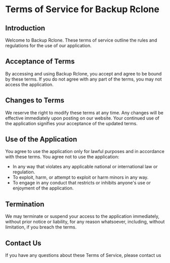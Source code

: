 # Terms of Service for Backup Rclone

## Introduction

Welcome to Backup Rclone. These terms of service outline the rules and regulations for the use of our application.

## Acceptance of Terms

By accessing and using Backup Rclone, you accept and agree to be bound by these terms. If you do not agree with any part of the terms, you may not access the application.

## Changes to Terms

We reserve the right to modify these terms at any time. Any changes will be effective immediately upon posting on our website. Your continued use of the application signifies your acceptance of the updated terms.

## Use of the Application

You agree to use the application only for lawful purposes and in accordance with these terms. You agree not to use the application:
- In any way that violates any applicable national or international law or regulation.
- To exploit, harm, or attempt to exploit or harm minors in any way.
- To engage in any conduct that restricts or inhibits anyone's use or enjoyment of the application.

## Termination

We may terminate or suspend your access to the application immediately, without prior notice or liability, for any reason whatsoever, including, without limitation, if you breach the terms.

## Contact Us

If you have any questions about these Terms of Service, please contact us 

